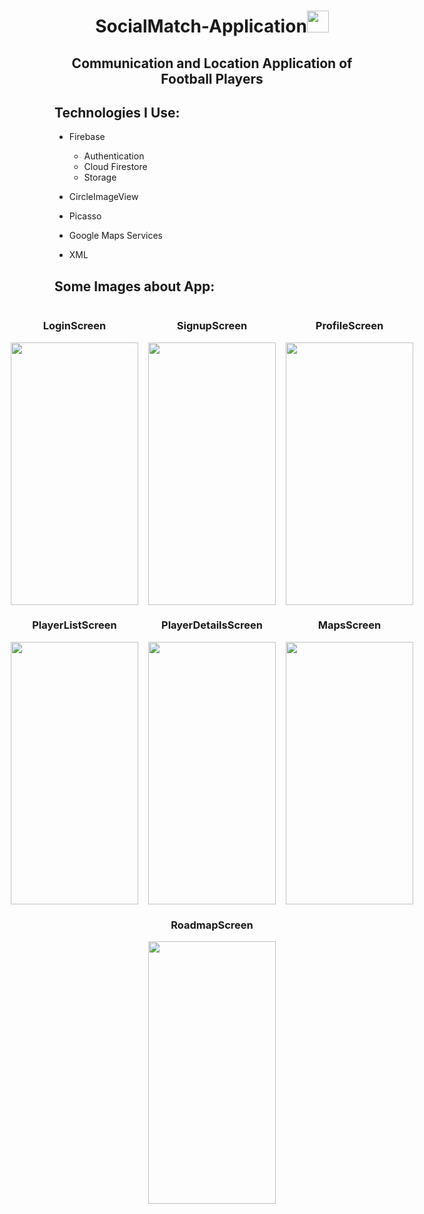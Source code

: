 <h1 align="center">SocialMatch-Application<img src="https://media.giphy.com/media/eUvDjeBbgw5vce0Nz1/giphy.gif" width="35px" height="35px"> </h1>

<h2 align="center">Communication and Location Application of Football Players</h2>


<h2 align="left">Technologies I Use:</h2>

-  Firebase

    -  Authentication
    -  Cloud Firestore
    -  Storage

- CircleImageView

- Picasso

- Google Maps Services

- XML


<!-- Languages and Tools -->
<h2 align="left">Some Images about App:</h2>

<div class="images">
    <div class="row" style="display: flex; gap: 1rem; justify-content: center;">
        <div class="col">
            <h3 align="middle">LoginScreen</h3>
            <img src="https://imagesharing.com/uploads/20230403/8e2459b2a20a8b594b90f09a62b74066ea9c6a1f.png"
                align="middle" width="204" height="420">
        </div>
        <div class="col">
            <h3 align="middle">SignupScreen</h3>
            <img src="https://imagesharing.com/uploads/20230403/784e1d7ab7fea6012d4dce17105690dfef83fd54.png"
                align="middle" width="204" height="420">
        </div>
        <div class="col">
            <h3 align="middle">ProfileScreen</h3>
            <img src="https://imagesharing.com/uploads/20230403/11d0b7410d98ac779ebf3acb1a73c5f67f444b8e.png"
                align="middle" width="204" height="420">
        </div>
    </div>
    <div class="row" style="display: flex; gap: 1rem; justify-content: center;">
        <div class="col">
            <h3 align="middle">PlayerListScreen</h3>
            <img src="https://imagesharing.com/uploads/20230403/904354ed0d8688d06332a8bbfed4ccefde657850.png"
                align="middle" width="204" height="420">
        </div>
        <div class="col">
            <h3 align="middle">PlayerDetailsScreen</h3>
            <img src="https://imagesharing.com/uploads/20230403/a7d1dc590b3af42d41db4d0b22d67d52d53feda4.png"
                align="middle" width="204" height="420">
        </div>
        <div class="col">
            <h3 align="middle">MapsScreen</h3>
            <img src="https://imagesharing.com/uploads/20230403/96762c67a1b95e75680fd6b450de9c513b447a6c.png"
                align="middle" width="204" height="420">
        </div>
    </div>
    <div class="row" style="display: flex; gap: 1rem; justify-content: center;">
        <div class="col">
            <h3 align="middle">RoadmapScreen</h3>
            <img src="https://imagesharing.com/uploads/20230403/831f9f4f3fa5622ab2a3a1d6c77b53c0af4e95a2.png"
                align="middle" width="204" height="420">
        </div>
    </div>
</div>
